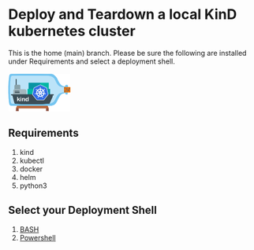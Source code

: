 # Deploy and Teardown a local KinD kubernetes cluster
This is the home (main) branch.  Please be sure the following are installed under Requirements and select a deployment shell. \
\
[<img alt="KinD" width="25%" src="/images/kind-logo.png" />](https://kind.sigs.k8s.io/)

## Requirements
1. kind
2. kubectl
3. docker
4. helm 
5. python3

## Select your Deployment Shell
1. [BASH](https://github.com/Tech-Survival-School/kind/tree/bash)
2. [Powershell](https://github.com/Tech-Survival-School/kind/tree/powershell)